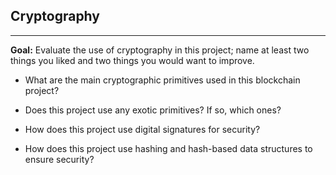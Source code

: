 <!-- .slide: data-background-color="#8D3AED" -->

## Cryptography

---

**Goal:** Evaluate the use of cryptography in this project; name at least two things you liked and two things you would want to improve.

- What are the main cryptographic primitives used in this blockchain project?

- Does this project use any exotic primitives? If so, which ones?

- How does this project use digital signatures for security?

- How does this project use hashing and hash-based data structures to ensure security?
